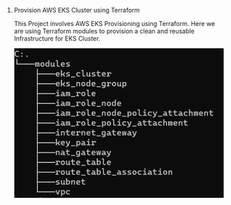 1. Provision AWS EKS Cluster using Terraform

    This Project involves AWS EKS Provisioning using Terraform.
    Here we are using Terraform modules to provision a clean and reusable Infrastructure for EKS Cluster.

    ![Terraform Module Structure](ss/module_structure.png)